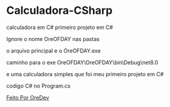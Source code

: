 # Calculadora-CSharp
calculadora em C# primeiro projeto em C#

Ignore o nome OreOFDAY nas pastas

o arquivo principal e o OreOFDAY.exe

caminho para o exe OreOFDAY\OreOFDAY\bin\Debug\net8.0

e uma calculadora simples que foi meu primeiro projeto em C#


codigo C# no Program.cs

[Feito Por OreDev](https://github.com/OreOFDev)
